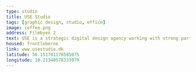 ```yaml
---
type: studio
title: USE Studio
tags: [graphic design, studio, office]
image: coffee.png
address: Filmbyen 2
text: USE is a strategic digital design agency working with strong partners
housed: frontloberne
link: www.usestudio.dk
latitude: 56.151781178585075
longitude: 10.21340578333979
---
```

